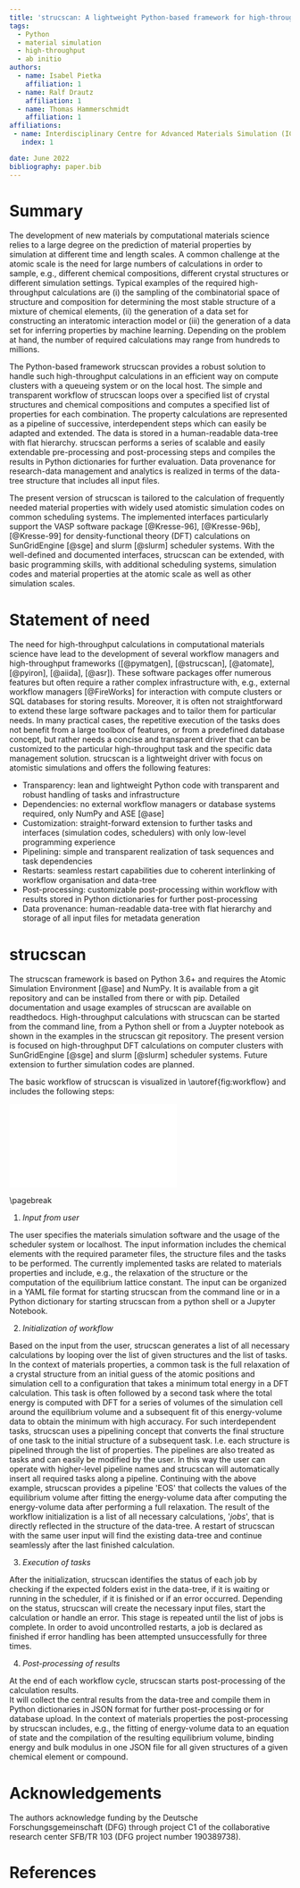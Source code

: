 ```yaml
---
title: 'strucscan: A lightweight Python-based framework for high-throughput material simulation'
tags:
  - Python
  - material simulation
  - high-throughput  
  - ab initio
authors:
  - name: Isabel Pietka
    affiliation: 1
  - name: Ralf Drautz
    affiliation: 1
  - name: Thomas Hammerschmidt
    affiliation: 1 
affiliations:
 - name: Interdisciplinary Centre for Advanced Materials Simulation (ICAMS), Ruhr University Bochum, Bochum, Germany
   index: 1

date: June 2022
bibliography: paper.bib
---
```


# Summary

The development of new materials by computational materials science relies to a large degree on the prediction
of material properties by simulation at different time and length scales. A common challenge at the atomic scale
is the need for large numbers of calculations in order to sample, e.g., different chemical compositions, different
crystal structures or different simulation settings. Typical examples of the required high-throughput calculations
are (i) the sampling of the combinatorial space of structure and composition for determining the most stable 
structure of a mixture of chemical elements, (ii) the generation of a data set for constructing an interatomic 
interaction model or (iii) the generation of a data set for inferring properties by machine learning.
Depending on the problem at hand, the number of required calculations may range from hundreds to millions.

The Python-based framework strucscan provides a robust solution to handle such high-throughput calculations
in an efficient way on compute clusters with a queueing system or on the local host. The simple and transparent 
workflow of strucscan loops over a specified list of crystal structures and chemical compositions and computes a 
specified list of properties for each combination. The property calculations are represented as a pipeline of 
successive, interdependent steps which can easily be adapted and extended. The data is stored in a human-readable 
data-tree with flat hierarchy. strucscan performs a series of scalable and easily extendable pre-processing and 
post-processing steps and compiles the results in Python dictionaries for further evaluation. Data provenance for 
research-data management and analytics is realized in terms of the data-tree structure that includes all input 
files.

The present version of strucscan is tailored to the calculation of frequently needed material properties with
widely used atomistic simulation codes on common scheduling systems. The implemented interfaces particularly
support the VASP software package [@Kresse-96], [@Kresse-96b], [@Kresse-99] for density-functional theory (DFT)
calculations on SunGridEngine [@sge] and slurm [@slurm] scheduler systems. With the well-defined and documented 
interfaces, strucscan can be extended, with basic programming skills, with additional scheduling systems, 
simulation codes and material properties at the atomic scale as well as other simulation scales.

# Statement of need

The need for high-throughput calculations in computational materials science have lead to the development of several
workflow managers and high-throughput frameworks ([@pymatgen], [@strucscan], [@atomate], [@pyiron], [@aiida], [@asr]). 
These software packages offer numerous features but often require a rather complex infrastructure with, e.g.,
external workflow managers [@FireWorks] for interaction with compute clusters or SQL databases for storing results. 
Moreover, it is often not straightforward to extend these large software packages and to tailor them for 
particular needs. In many practical cases, the repetitive execution of the tasks does not benefit 
from a large toolbox of features, or from a predefined database concept, but rather needs a concise and transparent 
driver that can be customized to the particular high-throughput task and the specific data management solution.
strucscan is a lightweight driver with focus on atomistic simulations and offers the following features:

- Transparency: lean and lightweight Python code with transparent and robust handling of tasks and infrastructure
- Dependencies: no external workflow managers or database systems required, only NumPy and ASE [@ase]
- Customization: straight-forward extension to further tasks and interfaces (simulation codes, schedulers) with 
  only low-level programming experience
- Pipelining: simple and transparent realization of task sequences and task dependencies
- Restarts: seamless restart capabilities due to coherent interlinking of workflow organisation and data-tree
- Post-processing: customizable post-processing within workflow with results stored in Python dictionaries for 
  further post-processing
- Data provenance: human-readable data-tree with flat hierarchy and storage of all input files for metadata 
  generation

# strucscan

The strucscan framework is based on Python 3.6+ and requires the Atomic Simulation Environment [@ase] and NumPy. 
It is available from a git repository and can be installed from there or with pip.
Detailed documentation and usage examples of strucscan are available on readthedocs. 
High-throughput calculations with strucscan can be started from the command line, from a Python shell or from 
a Juypter notebook as shown in the examples in the strucscan git repository.
The present version is focused on high-throughput DFT calculations on computer clusters with SunGridEngine [@sge] 
and slurm [@slurm] scheduler systems. Future extension to further simulation codes are planned.

The basic workflow of strucscan is visualized in \autoref{fig:workflow} and includes the following steps:

![Workflow of the strucscan framework: the process starts with creating 
a list of jobs by looping over structures and pipelining 
the properties. Any required dependencies will be resolved and inserted
into the list of jobs. Depending on the status of the job, 
the job is monitored if running (or queued), files will be created 
if necessary, and errors will be handled automatically.
If the job is finished successfully, data is collected and a simple
post-processing is conducted. \label{fig:workflow}](workflow.pdf)

\pagebreak

1. *Input from user* 

The user specifies the materials simulation software and the usage of the scheduler system or localhost.
The input information includes the chemical elements with the required parameter files, the structure files
and the tasks to be performed. The currently implemented tasks are related to materials properties and
include, e.g., the relaxation of the structure or the computation of the equilibrium lattice constant.
The input can be organized in a YAML file format for starting strucscan from the command line or in a 
Python dictionary for starting strucscan from a python shell or a Jupyter Notebook. 

2. *Initialization of workflow*

Based on the input from the user, strucscan generates a list of all necessary calculations by looping 
over the list of given structures and the list of tasks.
In the context of materials properties, a common task is the full relaxation of a crystal structure from
an initial guess of the atomic positions and simulation cell to a configuration that takes a minimum 
total energy in a DFT calculation. This task is often followed by a second task where the total energy is
computed with DFT for a series of volumes of the simulation cell around the equilibrium volume and a 
subsequent fit of this energy-volume data to obtain the minimum with high accuracy.
For such interdependent tasks, strucscan uses a pipelining concept that converts the final structure of
one task to the initial structure of a subsequent task. I.e. each structure is pipelined through the list 
of properties. The pipelines are also treated as tasks and can easily be modified by the user.
In this way the user can operate with higher-level pipeline names and strucscan will automatically insert 
all required tasks along a pipeline.
Continuing with the above example, strucscan provides a pipeline 'EOS' that collects the values of
the equilibrium volume after fitting the energy-volume data after computing the energy-volume data after 
performing a full relaxation.
The result of the workflow initialization is a list of all necessary calculations, '*jobs*', that is 
directly reflected in the structure of the data-tree. A restart of strucscan with the same user input 
will find the existing data-tree and continue seamlessly after the last finished 
calculation.

3. *Execution of tasks*

After the initialization, strucscan identifies the status of each job by checking if the expected
folders exist in the data-tree, if it is waiting or running in the scheduler, if it is finished or
if an error occurred. Depending on the status, strucscan will create the necessary input files, start
the calculation or handle an error. This stage is repeated until the list of jobs is complete.
In order to avoid uncontrolled restarts, a job is declared as finished if error handling has been 
attempted unsuccessfully for three times.

4. *Post-processing of results*

At the end of each workflow cycle, strucscan starts post-processing of the calculation results.  
It will collect the central results from the data-tree and compile them in Python dictionaries in JSON 
format for further post-processing or for database upload. 
In the context of materials properties the post-processing by strucscan includes, e.g., the fitting of 
energy-volume data to an equation of state and the compilation of the resulting equilibrium volume,
binding energy and bulk modulus in one JSON file for all given structures of a given chemical element
or compound.


# Acknowledgements

The  authors  acknowledge  funding  by  the  Deutsche Forschungsgemeinschaft (DFG) through project C1 
of the collaborative research center SFB/TR 103 (DFG project number 190389738).

# References
